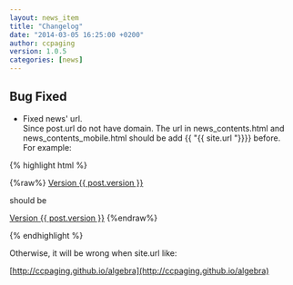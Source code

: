 ```yaml
---
layout: news_item
title: "Changelog"
date: "2014-03-05 16:25:00 +0200"
author: ccpaging
version: 1.0.5
categories: [news]
---
```


Bug Fixed
-----

 * Fixed news' url.  
   Since post.url do not have domain. The url in news_contents.html and news_contents_mobile.html should be add {{ "{{ site.url "}}}} before.  
   For example:

{% highlight html %}

{%raw%}
   <a href="{{ post.url }}">Version {{ post.version }}</a>

   should be

   <a href="{{ site.url }}{{ post.url }}">Version {{ post.version }}</a>
{%endraw%}

{% endhighlight %}

   Otherwise, it will be wrong when site.url like:

   [http://ccpaging.github.io/algebra](http://ccpaging.github.io/algebra)

